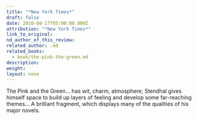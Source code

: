 ```yaml
---
title: "*New York Times*"
draft: false
date: 2010-08-17T05:00:00.000Z
attribution: "*New York Times*"
link_to_original:
nd_author_of_this_review:
related_author: .md
related_books:
  - book/the-pink-the-green.md
description:
weight:
layout: none
---
```

The Pink and the Green... has wit, charm, atmosphere; Stendhal gives himself space to build up layers of feeling and develop some far-reaching themes... A brilliant fragment, which displays many of the qualities of his major novels.

